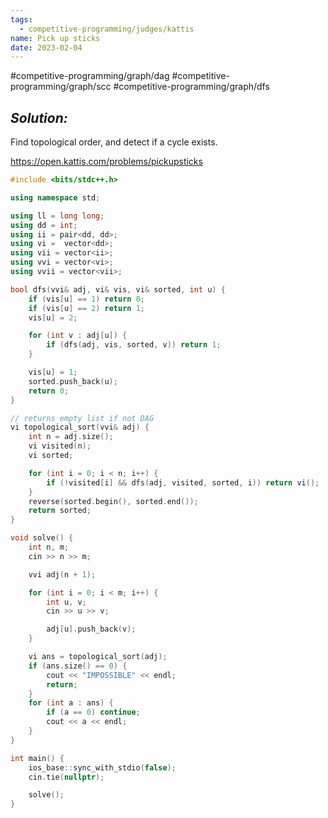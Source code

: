 ```yaml
---
tags:
  - competitive-programming/judges/kattis
name: Pick up sticks
date: 2023-02-04
---
```

#competitive-programming/graph/dag #competitive-programming/graph/scc #competitive-programming/graph/dfs 
## _Solution:_
Find topological order, and detect if a cycle exists.

https://open.kattis.com/problems/pickupsticks
```cpp
#include <bits/stdc++.h>

using namespace std;

using ll = long long;
using dd = int;
using ii = pair<dd, dd>;
using vi =  vector<dd>;
using vii = vector<ii>;
using vvi = vector<vi>;
using vvii = vector<vii>;

bool dfs(vvi& adj, vi& vis, vi& sorted, int u) {
    if (vis[u] == 1) return 0;
    if (vis[u] == 2) return 1;
    vis[u] = 2;

    for (int v : adj[u]) {
        if (dfs(adj, vis, sorted, v)) return 1;
    }

    vis[u] = 1;
    sorted.push_back(u);
    return 0;
}

// returns empty list if not DAG
vi topological_sort(vvi& adj) {
    int n = adj.size();
    vi visited(n);
    vi sorted;

    for (int i = 0; i < n; i++) {
        if (!visited[i] && dfs(adj, visited, sorted, i)) return vi();
    }
    reverse(sorted.begin(), sorted.end());
    return sorted;
}

void solve() {
    int n, m;
    cin >> n >> m;

    vvi adj(n + 1);

    for (int i = 0; i < m; i++) {
        int u, v;
        cin >> u >> v;

        adj[u].push_back(v);
    }

    vi ans = topological_sort(adj);
    if (ans.size() == 0) {
        cout << "IMPOSSIBLE" << endl;
        return;
    }
    for (int a : ans) {
        if (a == 0) continue;
        cout << a << endl;
    }
}

int main() {
    ios_base::sync_with_stdio(false);
    cin.tie(nullptr);

    solve();
}
```